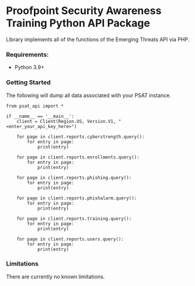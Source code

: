 # Proofpoint Security Awareness Training Python API Package

Library implements all of the functions of the Emerging Threats API via PHP.

### Requirements:

* Python 3.9+

### Getting Started
The following will dump all data associated with your PSAT instance.
```
from psat_api import *

if __name__ == '__main__':
    client = Client(Region.US, Version.V1, "<enter_your_api_key_here>")

    for page in client.reports.cyberstrength.query():
        for entry in page:
            print(entry)

    for page in client.reports.enrollments.query():
        for entry in page:
            print(entry)

    for page in client.reports.phishing.query():
        for entry in page:
            print(entry)

    for page in client.reports.phishalarm.query():
        for entry in page:
            print(entry)

    for page in client.reports.training.query():
        for entry in page:
            print(entry)

    for page in client.reports.users.query():
        for entry in page:
            print(entry)
```

### Limitations
There are currently no known limitations. 
